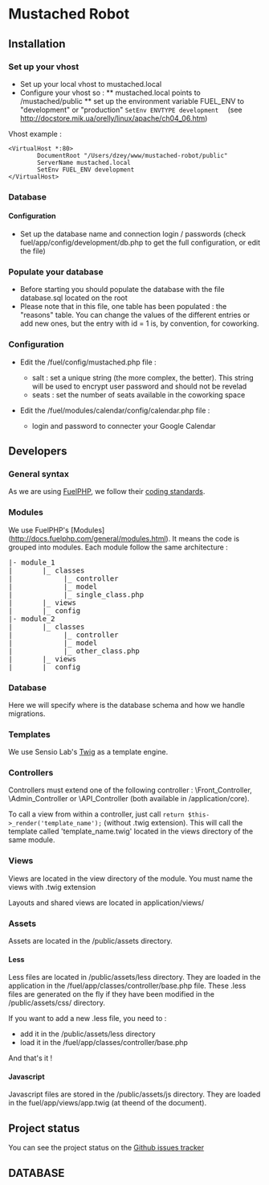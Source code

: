 # Mustached Robot

## Installation

### Set up your vhost

* Set up your local vhost to mustached.local 
* Configure your vhost so :
** mustached.local points to /mustached/public
** set up the environment variable FUEL_ENV to "development" or "production" ```SetEnv ENVTYPE development	``` (see http://docstore.mik.ua/orelly/linux/apache/ch04_06.htm)

Vhost example : 

```
<VirtualHost *:80>
        DocumentRoot "/Users/dzey/www/mustached-robot/public"
        ServerName mustached.local
		SetEnv FUEL_ENV development		
</VirtualHost>
```

### Database

#### Configuration 

* Set up the database name and connection login / passwords (check fuel/app/config/development/db.php to get the full configuration, or edit the file)

### Populate your database

* Before starting you should populate the database with the file database.sql located on the root
* Please note that in this file, one table has been populated : the "reasons" table. You can change the values of the different entries or add new ones, but the entry with id = 1 is, by convention, for coworking.

### Configuration

* Edit the /fuel/config/mustached.php file :

  * salt : set a unique string (the more complex, the better). This string will be used to encrypt user password and should not be revelad
  * seats : set the number of seats available in the coworking space

* Edit the /fuel/modules/calendar/config/calendar.php file :
  * login and password to connecter your Google Calendar

## Developers

### General syntax

As we are using [FuelPHP](), we follow their [coding standards](http://docs.fuelphp.com/general/coding_standards.html).

### Modules

We use FuelPHP's [Modules] (http://docs.fuelphp.com/general/modules.html). It means the code is grouped into modules. Each module follow the same architecture :

<pre>
|- module_1
|       |_ classes
|            |_ controller
|            |_ model
|            |_ single_class.php
|       |_ views
|       |_ config
|- module_2
|       |_ classes
|            |_ controller
|            |_ model
|            |_ other_class.php
|       |_ views
|       |_ config
</pre>

### Database ###

Here we will specify where is the database schema and how we handle migrations.

### Templates

We use Sensio Lab's [Twig](http://twig.sensiolabs.org) as a template engine.

### Controllers

Controllers must extend one of the following controller : \Front_Controller, \Admin_Controller or \API_Controller (both available in /application/core).

To call a view from within a controller, just call ```return $this->_render('template_name');``` (without .twig extension). This will call the template called 'template_name.twig' located in the views directory of the same module.

### Views

Views are located in the view directory of the module. You must name the views with .twig extension

Layouts and shared views are located in application/views/

### Assets

Assets are located in the /public/assets directory.

#### Less

Less files are located in /public/assets/less directory. They are loaded in the application in the /fuel/app/classes/controller/base.php file. These .less files are generated on the fly if they have been modified in the /public/assets/css/ directory.

If you want to add a new .less file, you need to :
* add it in the /public/assets/less directory
* load it in the /fuel/app/classes/controller/base.php

And that's it !

#### Javascript

Javascript files are stored in the /public/assets/js directory. They are loaded in the fuel/app/views/app.twig (at theend of the document).

## Project status

You can see the project status on the [Github issues tracker](https://github.com/cantineNantes/mustached-robot/issues?milestone=1&state=open)

## DATABASE
